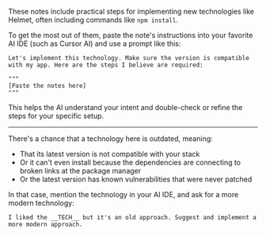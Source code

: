 These notes include practical steps for implementing new technologies like Helmet, often including commands like `npm install`.

To get the most out of them, paste the note's instructions into your favorite AI IDE (such as Cursor AI) and use a prompt like this:

```
Let's implement this technology. Make sure the version is compatible with my app. Here are the steps I believe are required:

"""
[Paste the notes here]
"""
```

This helps the AI understand your intent and double-check or refine the steps for your specific setup.

---

There's a chance that a technology here is outdated, meaning:
- That its latest version is not compatible with your stack
- Or it can't even install because the dependencies are connecting to broken links at the package manager
- Or the latest version has known vulnerabilities that were never patched

In that case, mention the technology in your AI IDE, and ask for a more modern technology:
```
I liked the __TECH__ but it's an old approach. Suggest and implement a more modern approach.
```